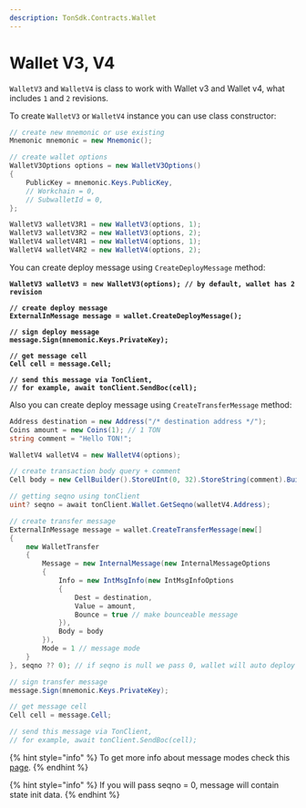 ```yaml
---
description: TonSdk.Contracts.Wallet
---
```


# Wallet V3, V4

`WalletV3` and `WalletV4` is class to work with Wallet v3 and Wallet v4, what includes `1` and `2` revisions.



To create `WalletV3` or `WalletV4` instance you can use class constructor:

```csharp
// create new mnemonic or use existing
Mnemonic mnemonic = new Mnemonic();

// create wallet options
WalletV3Options options = new WalletV3Options()
{
    PublicKey = mnemonic.Keys.PublicKey,
    // Workchain = 0,
    // SubwalletId = 0,
};

WalletV3 walletV3R1 = new WalletV3(options, 1);
WalletV3 walletV3R2 = new WalletV3(options, 2); 
WalletV4 walletV4R1 = new WalletV4(options, 1); 
WalletV4 walletV4R2 = new WalletV4(options, 2); 
```



You can create deploy message using `CreateDeployMessage` method:

<pre class="language-csharp"><code class="lang-csharp"><strong>WalletV3 walletV3 = new WalletV3(options); // by default, wallet has 2 revision
</strong><strong>
</strong><strong>// create deploy message
</strong><strong>ExternalInMessage message = wallet.CreateDeployMessage();
</strong><strong>
</strong><strong>// sign deploy message
</strong><strong>message.Sign(mnemonic.Keys.PrivateKey);
</strong><strong>
</strong><strong>// get message cell
</strong><strong>Cell cell = message.Cell;
</strong><strong>
</strong><strong>// send this message via TonClient,
</strong><strong>// for example, await tonClient.SendBoc(cell);
</strong></code></pre>



Also you can create deploy message using `CreateTransferMessage` method:

```csharp
Address destination = new Address("/* destination address */");
Coins amount = new Coins(1); // 1 TON
string comment = "Hello TON!";

WalletV4 walletV4 = new WalletV4(options);

// create transaction body query + comment
Cell body = new CellBuilder().StoreUInt(0, 32).StoreString(comment).Build();

// getting seqno using tonClient
uint? seqno = await tonClient.Wallet.GetSeqno(walletV4.Address);

// create transfer message
ExternalInMessage message = wallet.CreateTransferMessage(new[]
{
    new WalletTransfer
    {
        Message = new InternalMessage(new InternalMessageOptions
        {
            Info = new IntMsgInfo(new IntMsgInfoOptions
            {
                Dest = destination,
                Value = amount,
                Bounce = true // make bounceable message
            }),
            Body = body
        }),
        Mode = 1 // message mode
    }
}, seqno ?? 0); // if seqno is null we pass 0, wallet will auto deploy on message send

// sign transfer message
message.Sign(mnemonic.Keys.PrivateKey);

// get message cell
Cell cell = message.Cell;

// send this message via TonClient,
// for example, await tonClient.SendBoc(cell);
```

{% hint style="info" %}
To get more info about message modes check this [page](https://docs.ton.org/develop/smart-contracts/messages#message-modes).&#x20;
{% endhint %}

{% hint style="info" %}
If you will pass seqno = 0, message will contain state init data.
{% endhint %}
